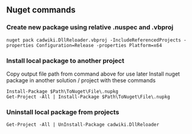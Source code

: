 ## Nuget commands
### Create new package using relative .nuspec and .vbproj
```
nuget pack cadwiki.DllReloader.vbproj -IncludeReferencedProjects -properties Configuration=Release -properties Platform=x64
```

### Install local package to another project
Copy output file path from command above for use later
Install nuget package in another solution / project with these commands 

```
Install-Package $Path\ToNuget\File\.nupkg
Get-Project -All | Install-Package $Path\ToNuget\File\.nupkg
```

### Uninstall local package from projects
```
Get-Project -All | UnInstall-Package cadwiki.DllReloader
```